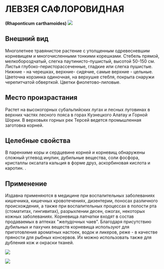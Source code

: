 # ЛЕВЗЕЯ САФЛОРОВИДНАЯ
**(Rhaponticum carthamoides)**
![](levzeym1.jpg)

## Внешний вид
Многолетнее травянистое растение с утолщенным одревесневшим корневищем и многочисленными тонкими корешками. Стебель прямой, мелкобороздчатый, слегка паутинисто-пушистый, высотой 50-150 см. Листья глубоко-перисторассеченные, гладкие или слегка пушистые. Нижние - на черешках, верхние- сидячие, самые верхние - цельные. Цветочна корзинка одиночная, на верхушке стебля, покрыта снаружи черепитчатой обверткой. Цветки фиолетово-лиловые.       

## Место произрастания
Растет на высокогорных субальпийских лугах и лесных луговинах в верхних частях лесного пояса в горах Кузнецкого Алатау и Горной Шории. В верховьях горных рек Терсей ведется промышленная заготовка корней.

## Целебные свойства
В паренхиме коры и сердцевине корней и корневищ обнаружены сложный углевод инулин, дубильные вещества, соли фосфора, кристаллы оксалата кальция в форме друз, аскорбиновая кислота и каротин. .

## Применение
Издавна применяются в медицине при воспалительных заболеваниях кишечника, кишечных кровотечениях, дизентерии, поносах различного происхождения, а также при воспалительных процессах в полости рта (стоматитах, гингивитах), разрыхлении десен, ожогах, некоторых кожных заболеваниях. Корневища лапчатки входят в состав продаваемых в аптеках "желудочных чаев". Благодаря присутствию дубильных и пахучих веществ корневища используют для приготовления ароматных настоек, водок и ликеров, реже - в качестве пряности для рыбных консервов. Их можно использовать также для дубления кож и окраски тканей.    

![](Левзея%20сафлоровидная.jpg)

![](levsea3.jpg) 